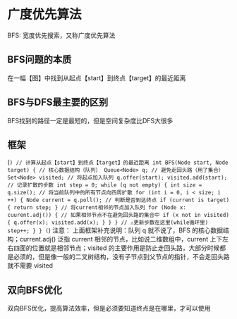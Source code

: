 # 广度优先算法
BFS: 宽度优先搜索，又称广度优先算法


## BFS问题的本质
在一幅【图】中找到从起点【start】到终点【target】的最近距离

## BFS与DFS最主要的区别
BFS找到的路径一定是最短的，但是空间复杂度比DFS大很多


## 框架
(```)
// 计算从起点【start】到终点【target】的最近距离
int BFS(Node start, Node target) {
    // 核心数据结构（队列）
    Queue<Node> q;
    // 避免走回头路（用了集合）
    Set<Node> visited;
    // 将起点加入队列
    q.offer(start);
    visited.add(start);
    // 记录扩散的步数
    int step = 0;
    while (q not empty) {
    int size = q.size();
    // 将当前队列中的所有节点向四周扩散
    for (int i = 0, i < size; i ++) {
        Node current = q.poll();
        // 判断是否到达终点
        if (current is target) { return step; }
        // 将current相邻的节点加入队列
        for (Node x: cuurent.adj()) {
            // 如果相邻节点不在避免回头路的集合中
           if (x not in visited) {
              q.offer(x);
              visited.add(x);
           }
        }
     }
   // ⚠️更新步数在这里(while循环里)
    step++;
  }
}
(```)
注意：  上面框架补充说明：队列 q 就不说了，BFS 的核心数据结构；current.adj() 泛指 current 相邻的节点，比如说二维数组中，current 上下左右四面的位置就是相邻节点；visited 的主要作用是防止走回头路，大部分时候都是必须的，但是像一般的二叉树结构，没有子节点到父节点的指针，不会走回头路就不需要 visited


## 双向BFS优化
双向BFS优化，提高算法效率，但是必须要知道终点是在哪里，才可以使用
